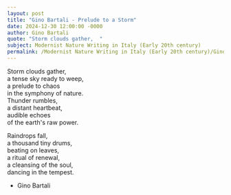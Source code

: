 ```yaml
---
layout: post
title: "Gino Bartali - Prelude to a Storm"
date: 2024-12-30 12:00:00 -0000
author: Gino Bartali
quote: "Storm clouds gather,  "
subject: Modernist Nature Writing in Italy (Early 20th century)
permalink: /Modernist Nature Writing in Italy (Early 20th century)/Gino Bartali/Gino Bartali - Prelude to a Storm
---
```


Storm clouds gather,  
a tense sky ready to weep,  
a prelude to chaos  
in the symphony of nature.  
Thunder rumbles,  
a distant heartbeat,  
audible echoes  
of the earth's raw power.  

Raindrops fall,  
a thousand tiny drums,  
beating on leaves,  
a ritual of renewal,  
a cleansing of the soul,  
dancing in the tempest.

- Gino Bartali
